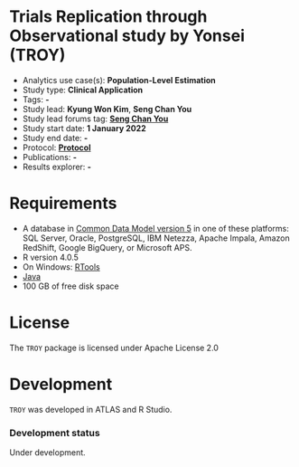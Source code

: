 Trials Replication through Observational study by Yonsei (TROY)
=============================================================================

- Analytics use case(s): **Population-Level Estimation**
- Study type: **Clinical Application**
- Tags: **-**
- Study lead: **Kyung Won Kim**, **Seng Chan You**
- Study lead forums tag: **[Seng Chan You](https://dr-you-group.github.io/profiles/)**
- Study start date: **1 January 2022**
- Study end date: **-**
- Protocol: **[Protocol](https://github.com/dr-you-group/Troy/blob/master/documents/TROY_Protocol_v0.2.docx)**
- Publications: **-**
- Results explorer: **-**

Requirements
============

- A database in [Common Data Model version 5](https://github.com/OHDSI/CommonDataModel) in one of these platforms: SQL Server, Oracle, PostgreSQL, IBM Netezza, Apache Impala, Amazon RedShift, Google BigQuery, or Microsoft APS.
- R version 4.0.5
- On Windows: [RTools](http://cran.r-project.org/bin/windows/Rtools/)
- [Java](http://java.com)
- 100 GB of free disk space

License
=======
The `TROY` package is licensed under Apache License 2.0

Development
===========
`TROY` was developed in ATLAS and R Studio.

### Development status

Under development.